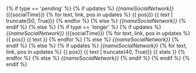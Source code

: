 {% if type == 'pending' %} 
{% if updates %} 
*{{nameSocialNetwork}}* ({{socialTime}}) 
{% for text, link, pos in updates %} {{ pos}}) {{ text | truncate(50, True)}}
{% endfor %} {% else %} *{{nameSocialNetwork}}* {% endif %} {% else %} 
{% if type == 'longer' %}
{% if updates %} 
*{{nameSocialNetwork}}* ({{socialTime}}) 
{% for text, link, pos in updates %} {{ pos}} {{ text }}
{% endfor %} {% else %} *{{nameSocialNetwork}}* {% endif %} {% else %}
{% if updates %} *{{nameSocialNetwork}}*
{% for text, link, pos in updates %} {{ pos}} {{ text | truncate(40, True)}} {{ stats }}
{% endfor %}
{% else %} *{{nameSocialNetwork}}* {% endif %} {% endif %}
{% endif %}
